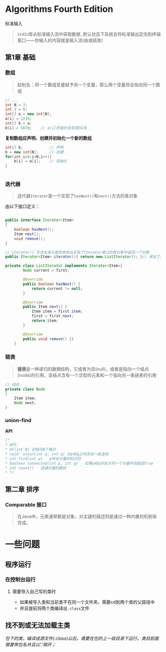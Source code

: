 # Algorithms Fourth Edition

标准输入

>  `StdIn`库从标准输入流中获取数据, 默认状态下系统会将标准输出定向到终端窗口——你输入的内容就是输入流(由<ctrl-d>或<ctrl-z>结束)



## 第1章 基础

### 数组

> 起别名：将一个数组变量赋予另一个变量，那么两个变量将会指向同一个数组

```java
// ...
int N = 3;
int 1 = 0;
int[] a = new int[N];
a[i] = 1234;
int[] b = a;
b[i] = 5678;	// a[i]的值也会变成5678
```

**复制数组应声明、创建并初始化一个新的数组**

```java
int[] b;			// 声明
b = new int[N];		// 创建
for(int i=0;i<N;i++){
    b[i] = a[i];	// 初始化
}
    
```



### 迭代器

> 迭代器`Iterator`是一个实现了`hasNext()`和`next()`方法的类对象

由以下接口定义：

```java

public interface Iterator<Item>
{
    boolean hasNext();
    Item next();
    void remove();
}
```



```java
//`iterator()`方法本身只是简单地从实现了Iterator接口的类对象中返回一个对象
public Iterator<Item> iterator(){ return new ListIterator(); }// 保证了类必然会实现方法：hasNext(), next(), remove()供用例的foreach语句使用

private class ListIterator implements Iterator<Item>{
        Node current = first;

        @Override
        public boolean hasNext() {
            return current != null;
        }

        @Override
        public Item next() {
            Item item = first.item;
            first = first.next;
            return item;
        }

        @Override
        public void remove() {}
    }
```



### 链表

> **链表**是一种递归的数据结构，它或者为空(null)，或者是指向一个结点(node)的引用，该结点含有一个泛型的元素和一个指向另一条链表的引用



```java
// 结点
private class Node
{
    Item item;
    Node next;
}
```

### union-find

**API**

```java
/*
* API:
* UF(int N) 初始化N个触点
* void  union(int p, int q) 在p和q之间添加一条连线
* int find(int p)   p所在分量的标识符
* boolean connected(int p, int q)   如果p和q存在于同一个分量中则返回true
* int count()   连通分量的数目
* */
```

## 第二章 排序

### Comparable 接口

> 在Java中，元素通常都是对象，对主键的描述则是通过一种内置的机制来完成。

# 一些问题

## 程序运行

### 在控制台运行

1. 需要导入自己写的类时

   * 如果被导入类和当前类不在同一个文件夹，需要cd到两个类的父路径中
   * 并且提前将两个类编译出`.class`文件

   

## 找不到或无法加载主类

*包下的类，编译成源文件(.class)以后，需要在包的上一级目录下运行，类目前面需要带包名并且以'.'隔开；*